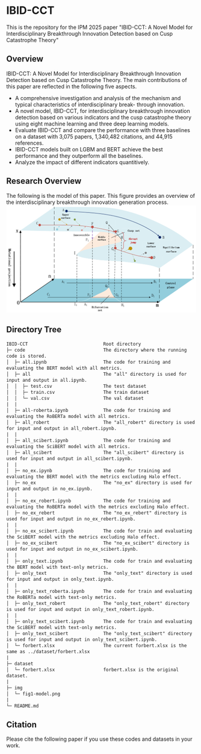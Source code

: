 # IBID-CCT
This is the repository for the IPM 2025 paper "IBID-CCT: A Novel Model for Interdisciplinary Breakthrough Innovation Detection based on Cusp Catastrophe Theory"
## Overview
IBID-CCT: A Novel Model for Interdisciplinary Breakthrough Innovation Detection based on Cusp Catastrophe Theory. The main contributions of this paper are reflected in the following five aspects.

- A comprehensive investigation and analysis of the mechanism and typical characteristics of interdisciplinary break-
through innovation.
- A novel model, IBID-CCT, for interdisciplinary breakthrough innovation detection based on various indicators and the
cusp catastrophe theory using eight machine learning and three deep learning models.
- Evaluate IBID-CCT and compare the performance with three baselines on a dataset with 3,075 papers, 1,340,482
citations, and 44,915 references.
- IBID-CCT models built on LGBM and BERT achieve the best performance and they outperform all the baselines.
- Analyze the impact of different indicators quantitively.

## Research Overview
The following is the model of this paper. This figure provides an overview of the interdisciplinary breakthrough innovation generation process.
![fig1-model](img/fig1-model.png)

## Directory Tree
```
IBID-CCT                            Root directory
├─ code                             The directory where the running code is stored.
│  ├─ all.ipynb                     The code for training and evaluating the BERT model with all metrics.
│  ├─ all                           The "all" directory is used for input and output in all.ipynb.
│  │  ├─ test.csv                   The test dataset
│  │  ├─ train.csv                  The train dataset
│  │  └─ val.csv                    The val dataset
|  |
│  ├─ all-roberta.ipynb             The code for training and evaluating the RoBERTa model with all metrics.
│  ├─ all_robert                    The "all_robert" directory is used for input and output in all_robert.ipynb.
|  |
│  ├─ all_scibert.ipynb             The code for training and evaluating the SciBERT model with all metrics.
│  ├─ all_scibert                   The "all_scibert" directory is used for input and output in all_scibert.ipynb.
|  |
│  ├─ no_ex.ipynb                   The code for training and evaluating the BERT model with the metrics excluding Halo effect.
│  ├─ no_ex                         The "no_ex" directory is used for input and output in no_ex.ipynb.
|  |
│  ├─ no_ex_robert.ipynb            The code for training and evaluating the RoBERTa model with the metrics excluding Halo effect.
│  ├─ no_ex_rebert                  The "no_ex_rebert" directory is used for input and output in no_ex_rebert.ipynb.
|  |
│  ├─ no_ex_scibert.ipynb           The code for train and evaluating the SciBERT model with the metrics excluding Halo effect.
│  ├─ no_ex_scibert                 The "no_ex_scibert" directory is used for input and output in no_ex_scibert.ipynb.
|  |
│  ├─ only_text.ipynb               The code for train and evaluating the BERT model with text-only metrics.
│  ├─ only_text                     The "only_text" directory is used for input and output in only_text.ipynb.
|  |
│  ├─ only_text_roberta.ipynb       The code for train and evaluating the RoBERTa model with text-only metrics.
│  ├─ only_text_robert              The "only_text_robert" directory is used for input and output in only_text_robert.ipynb.
|  |
│  ├─ only_text_scibert.ipynb       The code for train and evaluating the SciBERT model with text-only metrics.
│  ├─ only_text_scibert             The "only_text_scibert" directory is used for input and output in only_text_scibert.ipynb.
│  └─ forbert.xlsx                  The current forbert.xlsx is the same as ../dataset/forbert.xlsx
|
├─ dataset
│  └─ forbert.xlsx                  forbert.xlsx is the original dataset.
|
├─ img
│  └─ fig1-model.png
|
└─ README.md

```

## Citation
Please cite the following paper if you use these codes and datasets in your work.
> 